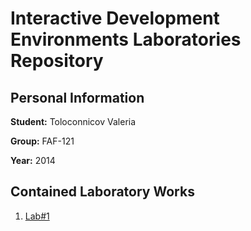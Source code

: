 # Interactive Development Environments Laboratories Repository

## Personal Information

**Student:** Toloconnicov Valeria

**Group:** FAF-121

**Year:** 2014

## Contained Laboratory Works

1. [Lab#1](https://github.com/TUM-FAF/FAF-121-Toloconnicov-Valeria/tree/master/IDE/Lab%231)